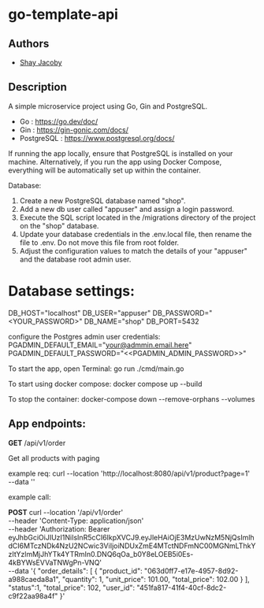 # go-template-api

## Authors

- [Shay Jacoby](https://github.com/shayja)

## Description

A simple microservice project using Go, Gin and PostgreSQL.

- Go : https://go.dev/doc/
- Gin : https://gin-gonic.com/docs/
- PostgreSQL : https://www.postgresql.org/docs/

If running the app locally, ensure that PostgreSQL is installed on your machine. Alternatively, if you run the app using Docker Compose, everything will be automatically set up within the container.

Database:

1. Create a new PostgreSQL database named "shop".
2. Add a new db user called "appuser" and assign a login password.
3. Execute the SQL script located in the /migrations directory of the project on the "shop" database.
4. Update your database credentials in the .env.local file, then rename the file to .env. Do not move this file from root folder.
5. Adjust the configuration values to match the details of your "appuser" and the database root admin user.

# Database settings:

DB_HOST="localhost"
DB_USER="appuser"
DB_PASSWORD="<YOUR_PASSWORD>"
DB_NAME="shop"
DB_PORT=5432

configure the Postgres admin user credentials:
PGADMIN_DEFAULT_EMAIL="your@admmin.email.here"
PGADMIN_DEFAULT_PASSWORD="<<PGADMIN_ADMIN_PASSWORD>>"

To start the app, open Terminal:
go run ./cmd/main.go

To start using docker compose:
docker compose up --build

To stop the container:
docker-compose down --remove-orphans --volumes

## App endpoints:

**GET**
/api/v1/order

Get all products with paging

example req:
curl --location 'http://localhost:8080/api/v1/product?page=1' \
--data ''

example call:

**POST**
curl --location '/api/v1/order' \
--header 'Content-Type: application/json' \
--header 'Authorization: Bearer eyJhbGciOiJIUzI1NiIsInR5cCI6IkpXVCJ9.eyJleHAiOjE3MzUwNzM5NjQsImlhdCI6MTczNDk4NzU2NCwic3ViIjoiNDUxZmE4MTctNDFmNC00MGNmLThkYzItYzlmMjJhYTk4YTRmIn0.DNQ6qOa_b0Y8eLOEB5i0Es-4kBYWsEVVaTNWgPn-VNQ' \
--data '{
"order_details": [
{
"product_id": "063d0ff7-e17e-4957-8d92-a988caeda8a1",
"quantity": 1,
"unit_price": 101.00,
"total_price": 102.00
}
],
"status":1,
"total_price": 102,
"user_id": "451fa817-41f4-40cf-8dc2-c9f22aa98a4f"
}'
